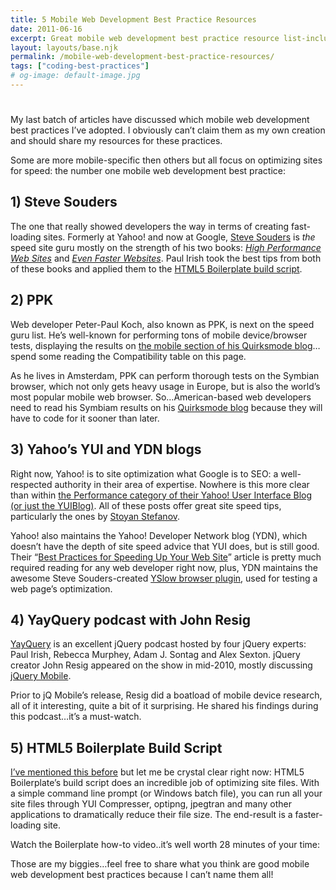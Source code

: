 ```yaml
---
title: 5 Mobile Web Development Best Practice Resources
date: 2011-06-16
excerpt: Great mobile web development best practice resource list-includes site speed gurus, blogs & a podcast featuring jQuery creator, John Resig.
layout: layouts/base.njk
permalink: /mobile-web-development-best-practice-resources/
tags: ["coding-best-practices"]
# og-image: default-image.jpg
---
```

#

My last batch of articles have discussed which mobile web development best practices I’ve adopted. I obviously can’t claim them as my own creation and should share my resources for these practices.

Some are more mobile-specific then others but all focus on optimizing sites for speed: the number one mobile web development best practice:

## 1) Steve Souders

The one that really showed developers the way in terms of creating fast-loading sites. Formerly at Yahoo! and now at Google, [Steve Souders][1] is *the* speed site guru mostly on the strength of his two books: [*High Performance Web Sites*][2] and [*Even Faster Websites*][3]. Paul Irish took the best tips from both of these books and applied them to the [HTML5 Boilerplate build script][4].

 [1]: http://stevesouders.com/
 [2]: http://www.amazon.com/gp/product/0596529309?ie=UTF8&tag=stevsoud-20&linkCode=as2&camp=1789&creative=9325&creativeASIN=0596529309
 [3]: http://www.amazon.com/gp/product/0596522304?ie=UTF8&tag=stevsoud-20&linkCode=as2&camp=1789&creative=9325&creativeASIN=0596522304
 [4]: http://html5boilerplate.com/docs/#Build-script

## 2) PPK

Web developer Peter-Paul Koch, also known as PPK, is next on the speed guru list. He’s well-known for performing tons of mobile device/browser tests, displaying the results on [the mobile section of his Quirksmode blog][5]…spend some reading the Compatibility table on this page.

 [5]: http://www.quirksmode.org/mobile/

As he lives in Amsterdam, PPK can perform thorough tests on the Symbian browser, which not only gets heavy usage in Europe, but is also the world’s most popular mobile web browser. So…American-based web developers need to read his Symbiam results on his [Quirksmode blog][7] because they will have to code for it sooner than later.

 [7]: http://www.quirksmode.org/

## 3) Yahoo’s YUI and YDN blogs

Right now, Yahoo! is to site optimization what Google is to SEO: a well-respected authority in their area of expertise. Nowhere is this more clear than within [the Performance category of their Yahoo! User Interface Blog (or just the YUIBlog)][8]. All of these posts offer great site speed tips, particularly the ones by [Stoyan Stefanov][9].

 [8]: http://www.yuiblog.com/blog/category/performance/
 [9]: http://www.phpied.com/

Yahoo! also maintains the Yahoo! Developer Network blog (YDN), which doesn’t have the depth of site speed advice that YUI does, but is still good. Their “[Best Practices for Speeding Up Your Web Site][10]” article is pretty much required reading for any web developer right now, plus, YDN maintains the awesome Steve Souders-created [YSlow browser plugin][11], used for testing a web page’s optimization.

 [10]: http://developer.yahoo.com/performance/rules.html
 [11]: http://developer.yahoo.com/yslow/

## 4) YayQuery podcast with John Resig

[YayQuery][13] is an excellent jQuery podcast hosted by four jQuery experts: Paul Irish, Rebecca Murphey, Adam J. Sontag and Alex Sexton. jQuery creator John Resig appeared on the show in mid-2010, mostly discussing [jQuery Mobile][14].

 [13]: http://yayquery.com/
 [14]: http://jquerymobile.com/

Prior to jQ Mobile’s release, Resig did a boatload of mobile device research, all of it interesting, quite a bit of it surprising. He shared his findings during this podcast…it’s a must-watch.



## 5) HTML5 Boilerplate Build Script

[I’ve mentioned this before][15] but let me be crystal clear right now: HTML5 Boilerplate’s build script does an incredible job of optimizing site files. With a simple command line prompt (or Windows batch file), you can run all your site files through YUI Compresser, optipng, jpegtran and many other applications to dramatically reduce their file size. The end-result is a faster-loading site.

 [15]: http://kaidez.com/html5-boilerplate-version-1/

Watch the Boilerplate how-to video..it’s well worth 28 minutes of your time:



Those are my biggies…feel free to share what you think are good mobile web development best practices because I can’t name them all!